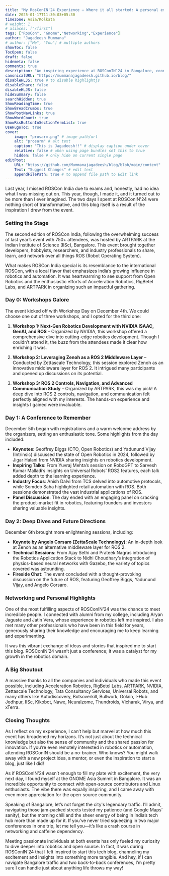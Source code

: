 ```yaml
---
title: "My RosConIN'24 Experience – Where it all started: A personal experience at RosConIN'24 and networking"
date: 2025-01-17T11:30:03+05:30
timezone: Asia/Kolkata
# weight: 1
# aliases: ["/first"]
tags: ["RosCon", "Gnome","Networking","Experience"]
author: "Jagadeesh Mummana"
# author: ["Me", "You"] # multiple authors
showToc: false
TocOpen: false
draft: false
hidemeta: false
comments: true
description: "An inspiring experience at ROSConIN’24 in Bangalore, connecting with brilliant minds in robotics and open source."
canonicalURL: "https://mummanajagadeesh.github.io/blog/"
disableHLJS: true # to disable highlightjs
disableShare: false
disableHLJS: false
hideSummary: false
searchHidden: true
ShowReadingTime: true
ShowBreadCrumbs: true
ShowPostNavLinks: true
ShowWordCount: true
ShowRssButtonInSectionTermList: true
UseHugoToc: true
cover:
    image: "prosarm.png" # image path/url
    alt: "prosarm" # alt text
    caption: "This is Jagadeesh!!" # display caption under cover
    relative: false # when using page bundles set this to true
    hidden: false # only hide on current single page
editPost:
    URL: "https://github.com/Mummanajagadeesh/blog/blob/main/content"
    Text: "Suggest Changes" # edit text
    appendFilePath: true # to append file path to Edit link
---
```


Last year, I missed ROSCon India due to exams and, honestly, had no idea what I was missing out on. This year, though, I made it, and it turned out to be more than I ever imagined. The two days I spent at ROSConIN'24 were nothing short of transformative, and this blog itself is a result of the inspiration I drew from the event.

### Setting the Stage

The second edition of ROSCon India, following the overwhelming success of last year’s event with 750+ attendees, was hosted by ARTPARK at the Indian Institute of Science (IISc), Bangalore. This event brought together developers, hobbyists, researchers, and industry professionals to share, learn, and network over all things ROS (Robot Operating System).

What makes ROSCon India special is its resemblance to the international ROSCon, with a local flavor that emphasizes India’s growing influence in robotics and automation. It was heartwarming to see support from Open Robotics and the enthusiastic efforts of Acceleration Robotics, RigBetel Labs, and ARTPARK in organizing such an impactful gathering.

### Day 0: Workshops Galore

The event kicked off with Workshop Day on December 4th. We could choose one out of three workshops, and I opted for the third one:

1. **Workshop 1: Next-Gen Robotics Development with NVIDIA ISAAC, GenAI, and ROS** – Organized by NVIDIA, this workshop offered a comprehensive dive into cutting-edge robotics development. Though I couldn’t attend it, the buzz from the attendees made it clear how enriching it was.

2. **Workshop 2: Leveraging Zenoh as a ROS 2 Middleware Layer** – Conducted by Zettascale Technology, this session explored Zenoh as an innovative middleware layer for ROS 2. It intrigued many participants and opened up discussions on its potential.

3. **Workshop 3: ROS 2 Controls, Navigation, and Advanced Communication Study** – Organized by ARTPARK, this was my pick! A deep dive into ROS 2 controls, navigation, and communication felt perfectly aligned with my interests. The hands-on experience and insights I gained were invaluable.

### Day 1: A Conference to Remember

December 5th began with registrations and a warm welcome address by the organizers, setting an enthusiastic tone. Some highlights from the day included:

- **Keynotes**: Geoffrey Biggs (CTO, Open Robotics) and Yadunund Vijay (Intrinsic) discussed the state of Open Robotics in 2024, followed by Jigar Halani from NVIDIA sharing insights on robotics development.
- **Inspiring Talks**: From Yuvraj Mehta’s session on RoboGPT to Sarvesh Kumar Malladi’s insights on Universal Robots’ ROS2 features, each talk added depth to the learning experience.
- **Industry Focus**: Anish Dalvi from TCS delved into automotive protocols, while Somdeb Saha highlighted retail automation with ROS. Both sessions demonstrated the vast industrial applications of ROS.
- **Panel Discussion**: The day ended with an engaging panel on cracking the product-market fit in robotics, featuring founders and investors sharing valuable insights.

### Day 2: Deep Dives and Future Directions

December 6th brought more enlightening sessions, including:

- **Keynote by Angelo Corsaro (ZettaScale Technology)**: An in-depth look at Zenoh as an alternative middleware layer for ROS 2.
- **Technical Sessions**: From Ajay Sethi and Prateek Nagras introducing the Robotics Application Stack to Nidhi Choudhary’s integration of physics-based neural networks with Gazebo, the variety of topics covered was astounding.
- **Fireside Chat**: The event concluded with a thought-provoking discussion on the future of ROS, featuring Geoffrey Biggs, Yadunund Vijay, and Angelo Corsaro.

### Networking and Personal Highlights

One of the most fulfilling aspects of ROSConIN’24 was the chance to meet incredible people. I connected with alumni from my college, including Aryan Jaguste and Jatin Vera, whose experience in robotics left me inspired. I also met many other professionals who have been in this field for years, generously sharing their knowledge and encouraging me to keep learning and experimenting.

It was this vibrant exchange of ideas and stories that inspired me to start this blog. ROSConIN’24 wasn’t just a conference; it was a catalyst for my growth in the robotics domain.

### A Big Shoutout

A massive thanks to all the companies and individuals who made this event possible, including Acceleration Robotics, RigBetel Labs, ARTPARK, NVIDIA, Zettascale Technology, Tata Consultancy Services, Universal Robots, and many others like Autodiscovery, Botsoverkill, Bullwork, Golain, I-Hub Jodhpur, IISc, Kikobot, Nawe, Neuralzome, Thundroids, Vicharak, Virya, and xTerra.

### Closing Thoughts

As I reflect on my experience, I can’t help but marvel at how much this event has broadened my horizons. It’s not just about the technical knowledge but also the sense of community and the shared passion for innovation. If you’re even remotely interested in robotics or automation, attending ROSConIN should be a no-brainer. Who knows? You might walk away with a new project idea, a mentor, or even the inspiration to start a blog, just like I did!

As if ROSConIN’24 wasn’t enough to fill my plate with excitement, the very next day, I found myself at the GNOME Asia Summit in Bangalore. It was an incredible opportunity to connect with open-source contributors and Linux enthusiasts. The vibe there was equally inspiring, and I came away with even more appreciation for the open-source community.

Speaking of Bangalore, let’s not forget the city's legendary traffic. I’ll admit, navigating those jam-packed streets tested my patience (and Google Maps’ sanity), but the morning chill and the sheer energy of being in India’s tech hub more than made up for it. If you’ve never tried squeezing in two major conferences in one trip, let me tell you—it’s like a crash course in networking and caffeine dependency.

Meeting passionate individuals at both events has only fueled my curiosity to dive deeper into robotics and open source. In fact, it was during ROSConIN’24 that I felt inspired to start this tech blog, channeling my excitement and insights into something more tangible. And hey, if I can navigate Bangalore traffic and two back-to-back conferences, I’m pretty sure I can handle just about anything life throws my way!

